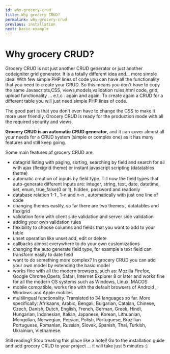 ```yaml
---
id: why-grocery-crud
title: Why grocery CRUD?
permalink: why-grocery-crud
previous: installation
next: basic-example
---
```


# Why grocery CRUD?

Grocery CRUD is not just another CRUD generator or just another codeigniter grid generator. It is a totally different idea and... more simple idea! With few simple PHP lines of code you can have all the functionality that you need to create your CRUD. So this means you don't have to copy the same Javascripts,CSS, views,models,vaildation rules,html code, grid, upload functionality ... e.t.c . again and again. To create again a CRUD for a different table you will just need simple PHP lines of code.

The good part is that you don't even have to change the CSS to make it more user friendly. Grocery CRUD is ready for the production mode with all the required security and views.
 
**Grocery CRUD is an automatic CRUD generator**, and it can cover almost all your needs for a CRUD system (simple or complex one) as it has many features and still keep going.

Some main features of grocery CRUD are:
- datagrid listing with paging, sorting, searching by field and search for all with ajax (flexigrid theme) or instant javascript scripting (datatables theme)
- automatic creation of inputs by field type. Till now the field types that auto-generate different inputs are: integer, string, text, date, datetime, set, enum, true_false(0 or 1), hidden, password and readonly
- database relation 1-1 , 1-n and n-n , automatically with just one line of code
- changing themes easlily, so far there are two themes , datatables and flexigrid
- validation form with client side validation and server side validation
- adding your own validation rules
- flexibility to choose columns and fields that you want to add to your table
- unset operation like unset add, edit or delete
- callbacks almost everywhere to do your own customizations
- changing the auto generate field type, for example a text field can transform easily to date field
- want to do something more complex? In grocery CRUD you can add your own model by extending the basic model
- works fine with all the modern browsers, such as: Mozilla Firefox, Google Chrome,Opera, Safari, Internet Explorer 8 or later and works fine for all the modern OS systems such as Windows, Linux, MACOS
- mobile compatible, works fine with the default browsers of Android , Windows and Apple mobiles
- multilingual functionality. Translated to 34 languages so far. More specifically: Afrikaans, Arabic, Bengali, Bulgarian, Catalan, Chinese, Czech, Danish, Dutch, English, French, German, Greek, Hindi, Hungarian, Indonesian, Italian, Japanese, Korean, Lithuanian, Mongolian, Norwegian, Persian, Polish, Portuguese, Brazilian Portuguese, Romanian, Russian, Slovak, Spanish, Thai, Turkish, Ukrainian, Vietnamese.

Still reading? Stop treating this place like a hotel! Go to the installation guide and add grocery CRUD to your project ... it will take just 5 minutes :)